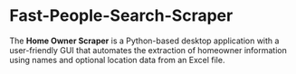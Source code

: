 # Fast-People-Search-Scraper
The **Home Owner Scraper** is a Python-based desktop application with a user-friendly GUI that automates the extraction of homeowner information using names and optional location data from an Excel file.
